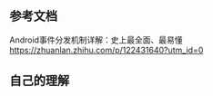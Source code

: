 ## 参考文档

Android事件分发机制详解：史上最全面、最易懂 https://zhuanlan.zhihu.com/p/122431640?utm_id=0







## 自己的理解


